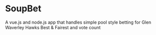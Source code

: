 # SoupBet
A vue.js and node.js app that handles simple pool style betting for Glen Waverley Hawks Best &amp; Fairest and vote count
